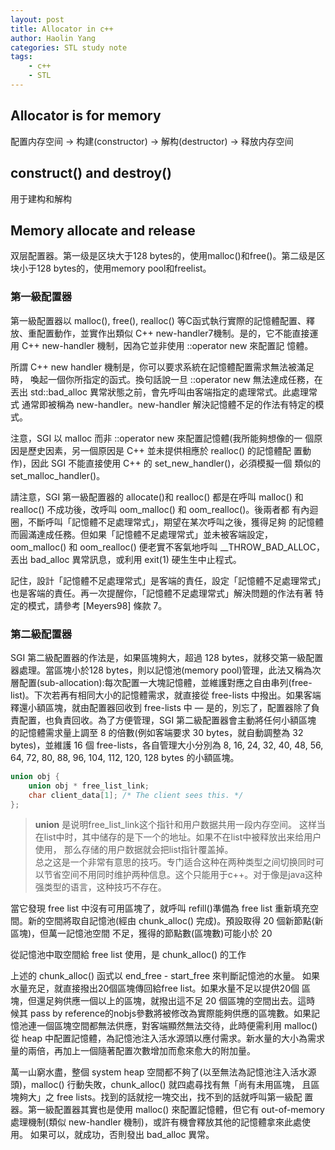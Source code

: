 ```yaml
---
layout: post
title: Allocator in c++
author: Haolin Yang
categories: STL study note
tags:
    - c++
    - STL
---
```


## Allocator is for memory
配置内存空间 -> 构建(constructor) -> 解构(destructor) -> 释放内存空间

## construct() and destroy()
用于建构和解构

## Memory allocate and release
双层配置器。第一级是区块大于128 bytes的，使用malloc()和free()。第二级是区块小于128 bytes的，使用memory pool和freelist。

### 第一級配置器
第一級配置器以 malloc(), free(), realloc() 等C函式執行實際的記憶體配置、釋放、重配置動作，並實作出類似 C++ new-handler7機制。是的，它不能直接運用 C++ new-handler 機制，因為它並非使用 ::operator new 來配置記 憶體。

所謂 C++ new handler 機制是，你可以要求系統在記憶體配置需求無法被滿足時， 喚起一個你所指定的函式。換句話說一旦 ::operator new 無法達成任務，在丟出 std::bad_alloc 異常狀態之前，會先呼叫由客端指定的處理常式。此處理常式 通常即被稱為 new-handler。new-handler 解決記憶體不足的作法有特定的模式。

注意，SGI 以 malloc 而非 ::operator new 來配置記憶體(我所能夠想像的一 個原因是歷史因素，另一個原因是 C++ 並未提供相應於 realloc() 的記憶體配 置動作)，因此 SGI 不能直接使用 C++ 的 set_new_handler()，必須模擬一個 類似的 set_malloc_handler()。

請注意，SGI 第一級配置器的 allocate()和 realloc() 都是在呼叫 malloc() 和 realloc() 不成功後，改呼叫 oom_malloc() 和 oom_realloc()。後兩者都 有內迴圈，不斷呼叫「記憶體不足處理常式」，期望在某次呼叫之後，獲得足夠 的記憶體而圓滿達成任務。但如果「記憶體不足處理常式」並未被客端設定， oom_malloc() 和 oom_realloc() 便老實不客氣地呼叫 __THROW_BAD_ALLOC， 丟出 bad_alloc 異常訊息，或利用 exit(1) 硬生生中止程式。

記住，設計「記憶體不足處理常式」是客端的責任，設定「記憶體不足處理常式」 也是客端的責任。再一次提醒你，「記憶體不足處理常式」解決問題的作法有著 特定的模式，請參考 [Meyers98] 條款 7。

### 第二級配置器

SGI 第二級配置器的作法是，如果區塊夠大，超過 128 bytes，就移交第一級配置 器處理。當區塊小於128 bytes，則以記憶池(memory pool)管理，此法又稱為次 層配置(sub-allocation):每次配置一大塊記憶體，並維護對應之自由串列(free- list)。下次若再有相同大小的記憶體需求，就直接從 free-lists 中撥出。如果客端 釋還小額區塊，就由配置器回收到 free-lists 中 — 是的，別忘了，配置器除了負 責配置，也負責回收。為了方便管理，SGI 第二級配置器會主動將任何小額區塊 的記憶體需求量上調至 8 的倍數(例如客端要求 30 bytes，就自動調整為 32 bytes)，並維護 16 個 free-lists，各自管理大小分別為 8, 16, 24, 32, 40, 48, 56, 64, 72, 80, 88, 96, 104, 112, 120, 128 bytes 的小額區塊。

```cpp
union obj {
    union obj * free_list_link;
    char client_data[1]; /* The client sees this. */
};
```
> **union** 是说明free_list_link这个指针和用户数据共用一段内存空间。
> 这样当在list中时，其中储存的是下一个的地址。如果不在list中被释放出来给用户使用，
> 那么存储的用户数据就会把list指针覆盖掉。<br>
> 总之这是一个非常有意思的技巧。专门适合这种在两种类型之间切换同时可以节省空间不用同时维护两种信息。这个只能用于c++。对于像是java这种强类型的语言，这种技巧不存在。

當它發現 free list 中沒有可用區塊了，就呼叫 refill()準備為 free list 重新填充空間。新的空間將取自記憶池(經由 chunk_alloc() 完成)。預設取得 20 個新節點(新區塊)，但萬一記憶池空間 不足，獲得的節點數(區塊數)可能小於 20

從記憶池中取空間給 free list 使用，是 chunk_alloc() 的工作

上述的 chunk_alloc() 函式以 end_free - start_free 來判斷記憶池的水量。 如果水量充足，就直接撥出20個區塊傳回給free list。如果水量不足以提供20個 區塊，但還足夠供應一個以上的區塊，就撥出這不足 20 個區塊的空間出去。這時 候其 pass by reference的nobjs參數將被修改為實際能夠供應的區塊數。如果記 憶池連一個區塊空間都無法供應，對客端顯然無法交待，此時便需利用 malloc() 從 heap 中配置記憶體，為記憶池注入活水源頭以應付需求。新水量的大小為需求 量的兩倍，再加上一個隨著配置次數增加而愈來愈大的附加量。


萬一山窮水盡，整個 system heap 空間都不夠了(以至無法為記憶池注入活水源 頭)，malloc() 行動失敗，chunk_alloc() 就四處尋找有無「尚有未用區塊， 且區塊夠大」之 free lists。找到的話就挖一塊交出，找不到的話就呼叫第一級配 置器。第一級配置器其實也是使用 malloc() 來配置記憶體，但它有 out-of-memory 處理機制(類似 new-handler 機制)，或許有機會釋放其他的記憶體拿來此處使用。 如果可以，就成功，否則發出 bad_alloc 異常。
